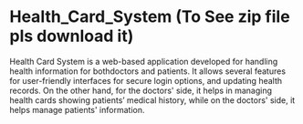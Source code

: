 # Health_Card_System   (To See zip file pls download it)
Health Card System is a web-based application developed for handling health information for bothdoctors and patients. It allows several features for user-friendly interfaces for secure login options, and updating health records. On the other hand, for the doctors' side, it helps in managing health cards showing patients’ medical history, while on the doctors' side, it helps manage patients' information.
